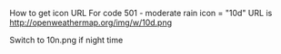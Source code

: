 How to get icon URL
For code 501 - moderate rain icon = "10d"
URL is
http://openweathermap.org/img/w/10d.png

Switch to 10n.png if night time
